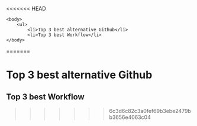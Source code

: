 <<<<<<< HEAD
<!DOCTYPE html>
<html>
    <head>
        <meta charset="utf-8" />
        <title>Objectif</title>
    </head>
    
    <body>
        <ul>
            <li>Top 3 best alternative Github</li>
            <li>Top 3 best Workflow</li>
    </body>
</html>
=======
<h1>Top 3 best alternative Github</h1>
<h2>Top 3 best Workflow</h2>

>>>>>>> 6c3d6c82c3a0fef69b3ebe2479bb3656e4063c04
